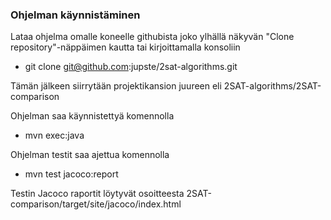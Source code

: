 ### Ohjelman käynnistäminen

Lataa ohjelma omalle koneelle githubista joko ylhällä näkyvän "Clone repository"-näppäimen kautta tai kirjoittamalla konsoliin

- git clone git@github.com:jupste/2sat-algorithms.git

Tämän jälkeen siirrytään projektikansion juureen eli 2SAT-algorithms/2SAT-comparison

Ohjelman saa käynnistettyä komennolla
- mvn exec:java

Ohjelman testit saa ajettua komennolla 
- mvn test jacoco:report

Testin Jacoco raportit löytyvät osoitteesta 2SAT-comparison/target/site/jacoco/index.html